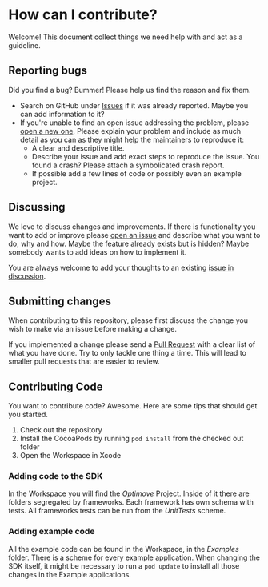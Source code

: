 # How can I contribute?

Welcome! This document collect things we need help with and act as a guideline.

## Reporting bugs

Did you find a bug? Bummer! Please help us find the reason and fix them.

* Search on GitHub under [Issues](https://github.com/optimove-tech/Optimove-SDK-iOS/issues) if it was already reported. Maybe you can add information to it?
* If you're unable to find an open issue addressing the problem, please [open a new one](https://github.com/optimove-tech/Optimove-SDK-iOS/issues/new). Please explain your problem and include as much detail as you can as they might help the maintainers to reproduce it:
  * A clear and descriptive title.
  * Describe your issue and add exact steps to reproduce the issue. You found a crash? Please attach a symbolicated crash report.
  * If possible add a few lines of code or possibly even an example project.

## Discussing

We love to discuss changes and improvements. If there is functionality you want to add or improve please [open an issue](https://github.com/optimove-tech/Optimove-SDK-iOS/issues/new) and describe what you want to do, why and how. Maybe the feature already exists but is hidden? Maybe somebody wants to add ideas on how to implement it.

You are always welcome to add your thoughts to an existing [issue in discussion](https://github.com/optimove-tech/Optimove-SDK-iOS/labels/discussion).

## Submitting changes

When contributing to this repository, please first discuss the change you wish to make via an issue before making a change.

If you implemented a change please send a [Pull Request](https://github.com/optimove-tech/Optimove-SDK-iOS/compare?expand=1) with a clear list of what you have done. Try to only tackle one thing a time. This will lead to smaller pull requests that are easier to review.

## Contributing Code

You want to contribute code? Awesome. Here are some tips that should get you started.

1. Check out the repository
2. Install the CocoaPods by running `pod install` from the checked out folder
3. Open the Workspace in Xcode

### Adding code to the SDK

In the Workspace you will find the *Optimove* Project. Inside of it there are folders segregated by frameworks. Each framework has own schema with tests. All frameworks tests can be run from the *UnitTests* scheme.

### Adding example code

All the example code can be found in the Workspace, in the *Examples* folder. There is a scheme for every example application. When changing the SDK itself, it might be necessary to run a `pod update` to install all those changes in the Example applications.